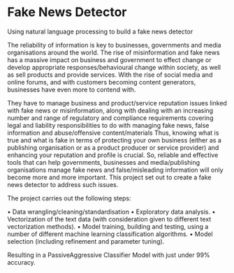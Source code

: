 Fake News Detector
==============================

Using natural language processing to build a fake news detector

The reliability of information is key to businesses, governments and media organisations around the world. The rise of misinformation and fake news has a massive impact on business and government to effect change or develop appropriate responses/behavioural change within society, as well as sell products and provide services. With the rise of social media and online forums, and with customers becoming content generators, businesses have even more to contend with.

They have to manage business and product/service reputation issues linked with fake news or misinformation, along with dealing with an increasing number and range of regulatory and compliance requirements covering legal and liability responsibilities to do with managing fake news, false information and abuse/offensive content/materials
Thus, knowing what is true and what is fake in terms of protecting your own business (either as a publishing organisation or as a product producer or service provider) and enhancing your reputation and profile is crucial.
So, reliable and effective tools that can help governments, businesses and media/publishing organisations manage fake news and false/misleading information will only become more and more important. This project set out to create a fake news detector to address such issues.

The project carries out the following steps:

•	Data wrangling/cleaning/standardisation
•	Exploratory data analysis.
•	Vectorization of the text data (with consideration given to different text vectorization methods).
•	Model training, building and testing, using a number of different machine learning classification algorithms.
•	Model selection (including refinement and parameter tuning).

Resulting in a PassiveAggressive Classifier Model with just under 99% accuracy.